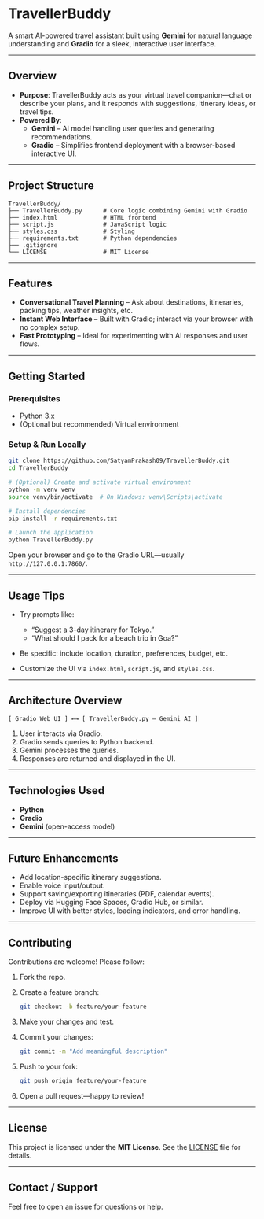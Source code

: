 # TravellerBuddy

A smart AI-powered travel assistant built using **Gemini** for natural language understanding and **Gradio** for a sleek, interactive user interface.

---

## Overview

- **Purpose**: TravellerBuddy acts as your virtual travel companion—chat or describe your plans, and it responds with suggestions, itinerary ideas, or travel tips.
- **Powered By**:
  - **Gemini** – AI model handling user queries and generating recommendations.
  - **Gradio** – Simplifies frontend deployment with a browser-based interactive UI.

---

## Project Structure

```text
TravellerBuddy/
├── TravellerBuddy.py      # Core logic combining Gemini with Gradio
├── index.html             # HTML frontend
├── script.js              # JavaScript logic
├── styles.css             # Styling
├── requirements.txt       # Python dependencies
├── .gitignore
└── LICENSE                # MIT License
````

---

## Features

* **Conversational Travel Planning** – Ask about destinations, itineraries, packing tips, weather insights, etc.
* **Instant Web Interface** – Built with Gradio; interact via your browser with no complex setup.
* **Fast Prototyping** – Ideal for experimenting with AI responses and user flows.

---

## Getting Started

### Prerequisites

* Python 3.x
* (Optional but recommended) Virtual environment

### Setup & Run Locally

```bash
git clone https://github.com/SatyamPrakash09/TravellerBuddy.git
cd TravellerBuddy

# (Optional) Create and activate virtual environment
python -m venv venv
source venv/bin/activate  # On Windows: venv\Scripts\activate

# Install dependencies
pip install -r requirements.txt

# Launch the application
python TravellerBuddy.py
```

Open your browser and go to the Gradio URL—usually `http://127.0.0.1:7860/`.

---

## Usage Tips

* Try prompts like:

  * “Suggest a 3-day itinerary for Tokyo.”
  * “What should I pack for a beach trip in Goa?”
* Be specific: include location, duration, preferences, budget, etc.
* Customize the UI via `index.html`, `script.js`, and `styles.css`.

---

## Architecture Overview

```
[ Gradio Web UI ] ←→ [ TravellerBuddy.py — Gemini AI ]
```

1. User interacts via Gradio.
2. Gradio sends queries to Python backend.
3. Gemini processes the queries.
4. Responses are returned and displayed in the UI.

---

## Technologies Used

* **Python**
* **Gradio**
* **Gemini** (open-access model)

---

## Future Enhancements

* Add location-specific itinerary suggestions.
* Enable voice input/output.
* Support saving/exporting itineraries (PDF, calendar events).
* Deploy via Hugging Face Spaces, Gradio Hub, or similar.
* Improve UI with better styles, loading indicators, and error handling.

---

## Contributing

Contributions are welcome! Please follow:

1. Fork the repo.
2. Create a feature branch:

   ```bash
   git checkout -b feature/your-feature
   ```
3. Make your changes and test.
4. Commit your changes:

   ```bash
   git commit -m "Add meaningful description"
   ```
5. Push to your fork:

   ```bash
   git push origin feature/your-feature
   ```
6. Open a pull request—happy to review!

---

## License

This project is licensed under the **MIT License**. See the [LICENSE](LICENSE) file for details.

---

## Contact / Support

Feel free to open an issue for questions or help.

